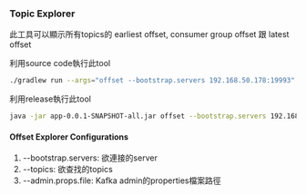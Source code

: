 ### Topic Explorer

此工具可以顯示所有topics的 earliest offset, consumer group offset 跟 latest offset

利用source code執行此tool

```bash
./gradlew run --args="offset --bootstrap.servers 192.168.50.178:19993"
```

利用release執行此tool

```bash
java -jar app-0.0.1-SNAPSHOT-all.jar offset --bootstrap.servers 192.168.50.178:19993
```

#### Offset Explorer Configurations

1. --bootstrap.servers: 欲連接的server
2. --topics: 欲查找的topics
3. --admin.props.file: Kafka admin的properties檔案路徑